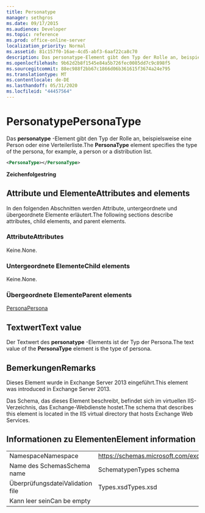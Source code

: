 ```yaml
---
title: Personatype
manager: sethgros
ms.date: 09/17/2015
ms.audience: Developer
ms.topic: reference
ms.prod: office-online-server
localization_priority: Normal
ms.assetid: 81c157f0-16ae-4cd5-abf3-6aaf22ca8c70
description: Das personatype-Element gibt den Typ der Rolle an, beispielsweise eine Person oder eine Verteilerliste.
ms.openlocfilehash: 9b62d2b8f1545e84a5b726fec0085dd7c9c898f5
ms.sourcegitcommit: 88ec988f2bb67c1866d06b361615f3674a24e795
ms.translationtype: MT
ms.contentlocale: de-DE
ms.lasthandoff: 05/31/2020
ms.locfileid: "44457564"
---
```

# <a name="personatype"></a><span data-ttu-id="5877d-103">Personatype</span><span class="sxs-lookup"><span data-stu-id="5877d-103">PersonaType</span></span>

<span data-ttu-id="5877d-104">Das **personatype** -Element gibt den Typ der Rolle an, beispielsweise eine Person oder eine Verteilerliste.</span><span class="sxs-lookup"><span data-stu-id="5877d-104">The **PersonaType** element specifies the type of the persona, for example, a person or a distribution list.</span></span> 
  
```XML
<PersonaType></PersonaType>
```

 <span data-ttu-id="5877d-105">**Zeichenfolge**</span><span class="sxs-lookup"><span data-stu-id="5877d-105">**string**</span></span>
## <a name="attributes-and-elements"></a><span data-ttu-id="5877d-106">Attribute und Elemente</span><span class="sxs-lookup"><span data-stu-id="5877d-106">Attributes and elements</span></span>

<span data-ttu-id="5877d-107">In den folgenden Abschnitten werden Attribute, untergeordnete und übergeordnete Elemente erläutert.</span><span class="sxs-lookup"><span data-stu-id="5877d-107">The following sections describe attributes, child elements, and parent elements.</span></span>
  
### <a name="attributes"></a><span data-ttu-id="5877d-108">Attribute</span><span class="sxs-lookup"><span data-stu-id="5877d-108">Attributes</span></span>

<span data-ttu-id="5877d-109">Keine.</span><span class="sxs-lookup"><span data-stu-id="5877d-109">None.</span></span>
  
### <a name="child-elements"></a><span data-ttu-id="5877d-110">Untergeordnete Elemente</span><span class="sxs-lookup"><span data-stu-id="5877d-110">Child elements</span></span>

<span data-ttu-id="5877d-111">Keine.</span><span class="sxs-lookup"><span data-stu-id="5877d-111">None.</span></span>
  
### <a name="parent-elements"></a><span data-ttu-id="5877d-112">Übergeordnete Elemente</span><span class="sxs-lookup"><span data-stu-id="5877d-112">Parent elements</span></span>

[<span data-ttu-id="5877d-113">Persona</span><span class="sxs-lookup"><span data-stu-id="5877d-113">Persona</span></span>](persona.md)
  
## <a name="text-value"></a><span data-ttu-id="5877d-114">Textwert</span><span class="sxs-lookup"><span data-stu-id="5877d-114">Text value</span></span>

<span data-ttu-id="5877d-115">Der Textwert des **personatype** -Elements ist der Typ der Persona.</span><span class="sxs-lookup"><span data-stu-id="5877d-115">The text value of the **PersonaType** element is the type of persona.</span></span> 
  
## <a name="remarks"></a><span data-ttu-id="5877d-116">Bemerkungen</span><span class="sxs-lookup"><span data-stu-id="5877d-116">Remarks</span></span>

<span data-ttu-id="5877d-117">Dieses Element wurde in Exchange Server 2013 eingeführt.</span><span class="sxs-lookup"><span data-stu-id="5877d-117">This element was introduced in Exchange Server 2013.</span></span>
  
<span data-ttu-id="5877d-118">Das Schema, das dieses Element beschreibt, befindet sich im virtuellen IIS-Verzeichnis, das Exchange-Webdienste hostet.</span><span class="sxs-lookup"><span data-stu-id="5877d-118">The schema that describes this element is located in the IIS virtual directory that hosts Exchange Web Services.</span></span>
  
## <a name="element-information"></a><span data-ttu-id="5877d-119">Informationen zu Elementen</span><span class="sxs-lookup"><span data-stu-id="5877d-119">Element information</span></span>

|||
|:-----|:-----|
|<span data-ttu-id="5877d-120">Namespace</span><span class="sxs-lookup"><span data-stu-id="5877d-120">Namespace</span></span>  <br/> |https://schemas.microsoft.com/exchange/services/2006/types  <br/> |
|<span data-ttu-id="5877d-121">Name des Schemas</span><span class="sxs-lookup"><span data-stu-id="5877d-121">Schema name</span></span>  <br/> |<span data-ttu-id="5877d-122">Schematypen</span><span class="sxs-lookup"><span data-stu-id="5877d-122">Types schema</span></span>  <br/> |
|<span data-ttu-id="5877d-123">Überprüfungsdatei</span><span class="sxs-lookup"><span data-stu-id="5877d-123">Validation file</span></span>  <br/> |<span data-ttu-id="5877d-124">Types.xsd</span><span class="sxs-lookup"><span data-stu-id="5877d-124">Types.xsd</span></span>  <br/> |
|<span data-ttu-id="5877d-125">Kann leer sein</span><span class="sxs-lookup"><span data-stu-id="5877d-125">Can be empty</span></span>  <br/> ||
   

